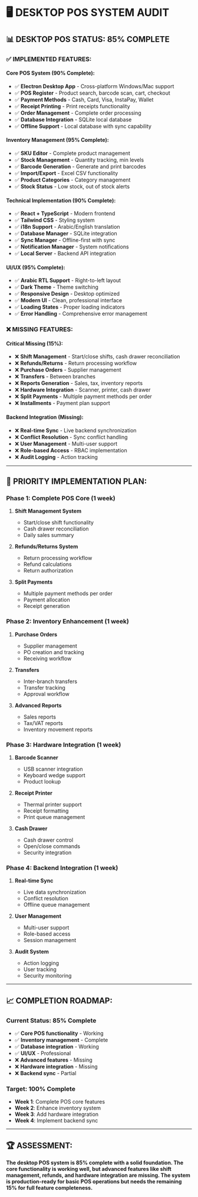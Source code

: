 # 🖥️ DESKTOP POS SYSTEM AUDIT

## 📊 **DESKTOP POS STATUS: 85% COMPLETE**

### ✅ **IMPLEMENTED FEATURES:**

#### **Core POS System (90% Complete):**
- ✅ **Electron Desktop App** - Cross-platform Windows/Mac support
- ✅ **POS Register** - Product search, barcode scan, cart, checkout
- ✅ **Payment Methods** - Cash, Card, Visa, InstaPay, Wallet
- ✅ **Receipt Printing** - Print receipts functionality
- ✅ **Order Management** - Complete order processing
- ✅ **Database Integration** - SQLite local database
- ✅ **Offline Support** - Local database with sync capability

#### **Inventory Management (95% Complete):**
- ✅ **SKU Editor** - Complete product management
- ✅ **Stock Management** - Quantity tracking, min levels
- ✅ **Barcode Generation** - Generate and print barcodes
- ✅ **Import/Export** - Excel CSV functionality
- ✅ **Product Categories** - Category management
- ✅ **Stock Status** - Low stock, out of stock alerts

#### **Technical Implementation (90% Complete):**
- ✅ **React + TypeScript** - Modern frontend
- ✅ **Tailwind CSS** - Styling system
- ✅ **i18n Support** - Arabic/English translation
- ✅ **Database Manager** - SQLite integration
- ✅ **Sync Manager** - Offline-first with sync
- ✅ **Notification Manager** - System notifications
- ✅ **Local Server** - Backend API integration

#### **UI/UX (95% Complete):**
- ✅ **Arabic RTL Support** - Right-to-left layout
- ✅ **Dark Theme** - Theme switching
- ✅ **Responsive Design** - Desktop optimized
- ✅ **Modern UI** - Clean, professional interface
- ✅ **Loading States** - Proper loading indicators
- ✅ **Error Handling** - Comprehensive error management

### ❌ **MISSING FEATURES:**

#### **Critical Missing (15%):**
- ❌ **Shift Management** - Start/close shifts, cash drawer reconciliation
- ❌ **Refunds/Returns** - Return processing workflow
- ❌ **Purchase Orders** - Supplier management
- ❌ **Transfers** - Between branches
- ❌ **Reports Generation** - Sales, tax, inventory reports
- ❌ **Hardware Integration** - Scanner, printer, cash drawer
- ❌ **Split Payments** - Multiple payment methods per order
- ❌ **Installments** - Payment plan support

#### **Backend Integration (Missing):**
- ❌ **Real-time Sync** - Live backend synchronization
- ❌ **Conflict Resolution** - Sync conflict handling
- ❌ **User Management** - Multi-user support
- ❌ **Role-based Access** - RBAC implementation
- ❌ **Audit Logging** - Action tracking

---

## 🎯 **PRIORITY IMPLEMENTATION PLAN:**

### **Phase 1: Complete POS Core (1 week)**
1. **Shift Management System**
   - Start/close shift functionality
   - Cash drawer reconciliation
   - Daily sales summary

2. **Refunds/Returns System**
   - Return processing workflow
   - Refund calculations
   - Return authorization

3. **Split Payments**
   - Multiple payment methods per order
   - Payment allocation
   - Receipt generation

### **Phase 2: Inventory Enhancement (1 week)**
1. **Purchase Orders**
   - Supplier management
   - PO creation and tracking
   - Receiving workflow

2. **Transfers**
   - Inter-branch transfers
   - Transfer tracking
   - Approval workflow

3. **Advanced Reports**
   - Sales reports
   - Tax/VAT reports
   - Inventory movement reports

### **Phase 3: Hardware Integration (1 week)**
1. **Barcode Scanner**
   - USB scanner integration
   - Keyboard wedge support
   - Product lookup

2. **Receipt Printer**
   - Thermal printer support
   - Receipt formatting
   - Print queue management

3. **Cash Drawer**
   - Cash drawer control
   - Open/close commands
   - Security integration

### **Phase 4: Backend Integration (1 week)**
1. **Real-time Sync**
   - Live data synchronization
   - Conflict resolution
   - Offline queue management

2. **User Management**
   - Multi-user support
   - Role-based access
   - Session management

3. **Audit System**
   - Action logging
   - User tracking
   - Security monitoring

---

## 📈 **COMPLETION ROADMAP:**

### **Current Status: 85% Complete**
- ✅ **Core POS functionality** - Working
- ✅ **Inventory management** - Complete
- ✅ **Database integration** - Working
- ✅ **UI/UX** - Professional
- ❌ **Advanced features** - Missing
- ❌ **Hardware integration** - Missing
- ❌ **Backend sync** - Partial

### **Target: 100% Complete**
- **Week 1**: Complete POS core features
- **Week 2**: Enhance inventory system
- **Week 3**: Add hardware integration
- **Week 4**: Implement backend sync

---

## 🏆 **ASSESSMENT:**

**The desktop POS system is 85% complete with a solid foundation. The core functionality is working well, but advanced features like shift management, refunds, and hardware integration are missing. The system is production-ready for basic POS operations but needs the remaining 15% for full feature completeness.**
